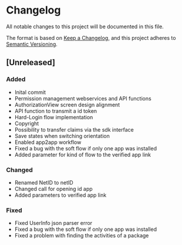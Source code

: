 # Changelog
All notable changes to this project will be documented in this file.

The format is based on [Keep a Changelog](https://keepachangelog.com/en/1.0.0/),
and this project adheres to [Semantic Versioning](https://semver.org/spec/v2.0.0.html).

## [Unreleased]
### Added
- Inital commit
- Permission management webservices and API functions
- AuthorizationView screen design alignment
- API function to transmit a id token
- Hard-Login flow implementation
- Copyright 
- Possibility to transfer claims via the sdk interface
- Save states when switching orientation
- Enabled app2app workflow
- Fixed a bug with the soft flow if only one app was installed
- Added parameter for kind of flow to the verified app link

### Changed
- Renamed NetID to netID
- Changed call for opening id app
- Added parameters to verified app link

### Fixed
- Fixed UserInfo json parser error
- Fixed a bug with the soft flow if only one app was installed
- Fixed a problem with finding the activities of a package

